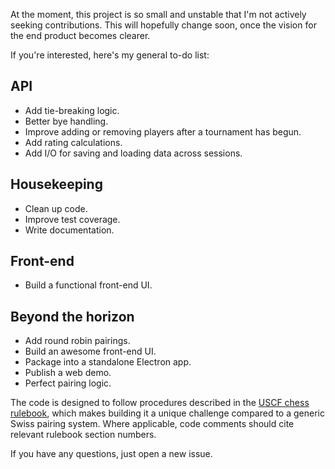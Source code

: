 At the moment, this project is so small and unstable that I'm not actively seeking contributions. This will hopefully change soon, once the vision for the end product becomes clearer.

If you're interested, here's my general to-do list:

## API
- Add tie-breaking logic.
- Better bye handling.
- Improve adding or removing players after a tournament has begun.
- Add rating calculations.
- Add I/O for saving and loading data across sessions.

## Housekeeping
- Clean up code.
- Improve test coverage.
- Write documentation.

## Front-end
- Build a functional front-end UI.

## Beyond the horizon
- Add round robin pairings.
- Build an awesome front-end UI.
- Package into a standalone Electron app.
- Publish a web demo.
- Perfect pairing logic.

The code is designed to follow procedures described in the [USCF chess rulebook](http://www.uschess.org/content/view/7752/369/), which makes building it a unique challenge compared to a generic Swiss pairing system. Where applicable, code comments should cite relevant rulebook section numbers.

If you have any questions, just open a new issue.